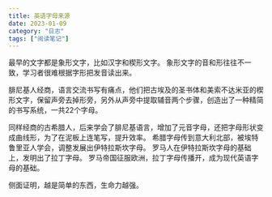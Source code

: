 ```yaml
---
title: 英语字母来源
date: 2023-01-09
category: "日志"
tags: ["阅读笔记"]
---
```


最早的文字都是象形文字，比如汉字和楔形文字。
象形文字的音和形往往不一致，学习者很难根据字形把发音读出来。

腓尼基人经商，语言交流书写有痛点，他们把古埃及的圣书体和美索不达米亚的楔形文字，保留声旁去掉形旁，另外从声旁中提取辅音两个步骤，创造出了一种精简的书写系统，一共22个字母。

同样经商的古希腊人，后来学会了腓尼基语言，增加了元音字母，还把字母形状变成曲线形，为了在泥板上连笔写，提升效率。
希腊字母传到意大利北部，被埃特鲁里亚人学会，调整发展出伊特拉斯坎字母。
罗马人在伊特拉斯坎字母的基础上，发明出了拉丁字母。
罗马帝国征服欧洲，拉丁字母传播开，成为现代英语字母的基础。

侧面证明，越是简单的东西，生命力越强。